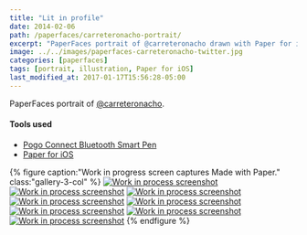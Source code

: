 ```yaml
---
title: "Lit in profile"
date: 2014-02-06
path: /paperfaces/carreteronacho-portrait/
excerpt: "PaperFaces portrait of @carreteronacho drawn with Paper for iOS on an iPad."
image: ../../images/paperfaces-carreteronacho-twitter.jpg
categories: [paperfaces]
tags: [portrait, illustration, Paper for iOS]
last_modified_at: 2017-01-17T15:56:28-05:00
---
```


PaperFaces portrait of [@carreteronacho](https://twitter.com/carreteronacho).

#### Tools used

- [Pogo Connect Bluetooth Smart Pen](https://www.amazon.com/gp/product/B009K448L4/ref=as_li_ss_tl?ie=UTF8&camp=1789&creative=390957&creativeASIN=B009K448L4&linkCode=as2&tag=mademist-20)
- [Paper for iOS](https://paper.bywetransfer.com/)

{% figure caption:"Work in progress screen captures Made with Paper." class:"gallery-3-col" %}
[![Work in process screenshot](../../images/paperfaces-carreteronacho-process-1-600.jpg)](../../images/paperfaces-carreteronacho-process-1-lg.jpg)
[![Work in process screenshot](../../images/paperfaces-carreteronacho-process-2-600.jpg)](../../images/paperfaces-carreteronacho-process-2-lg.jpg)
[![Work in process screenshot](../../images/paperfaces-carreteronacho-process-3-600.jpg)](../../images/paperfaces-carreteronacho-process-3-lg.jpg)
[![Work in process screenshot](../../images/paperfaces-carreteronacho-process-4-600.jpg)](../../images/paperfaces-carreteronacho-process-4-lg.jpg)
[![Work in process screenshot](../../images/paperfaces-carreteronacho-process-5-600.jpg)](../../images/paperfaces-carreteronacho-process-5-lg.jpg)
[![Work in process screenshot](../../images/paperfaces-carreteronacho-process-6-600.jpg)](../../images/paperfaces-carreteronacho-process-6-lg.jpg)
[![Work in process screenshot](../../images/paperfaces-carreteronacho-process-7-600.jpg)](../../images/paperfaces-carreteronacho-process-7-lg.jpg)
[![Work in process screenshot](../../images/paperfaces-carreteronacho-process-8-600.jpg)](../../images/paperfaces-carreteronacho-process-8-lg.jpg)
{% endfigure %}
